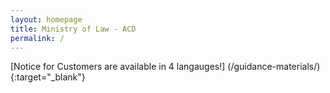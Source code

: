 ```yaml
---
layout: homepage
title: Ministry of Law - ACD
permalink: /
---
```

<!-- Type your notification here - the notification bar will not appear if this is empty. For other changes, refer to _data/homepage.yml to edit the homepage -->
[Notice for Customers are available in 4 langauges!] (/guidance-materials/){:target="_blank"}
